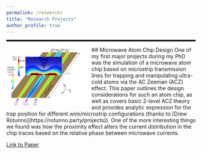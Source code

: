 ```yaml
---
permalink: /research/
title: "Research Projects"
author_profile: true
---
```


<hr style="height: 4px; border: none; background-color: black;">
## Microwave Atom Chip Design

<img src="/images/microwaveAtomChipDesignPaper.png" align="left" width="45%"/>
One of my first major projects during my PhD was the simulation of a microwave atom chip based on microstrip transmission lines for trapping and manipulating ultra-cold atoms via the AC Zeeman (ACZ) effect. This paper outlines the design considerations for such an atom chip, as well as covers basic 2-level ACZ theory and provides analytic expression for the trap position for different wire/microstrip configurations (thanks to [Drew Rotunno](https://rotunno.party/projects)). One of the more interesting things we found was how the proximity effect alters the current distribution in the chip traces based on the relative phase between microwave currents.

[Link to Paper](https://www.mdpi.com/2218-2004/9/3/54)
   